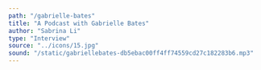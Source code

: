 ```yaml
---
path: "/gabrielle-bates"
title: "A Podcast with Gabrielle Bates"
author: "Sabrina Li"
type: "Interview" 
source: "../icons/15.jpg"
sound: "/static/gabriellebates-db5ebac00ff4ff74559cd27c182283b6.mp3"
---
```

